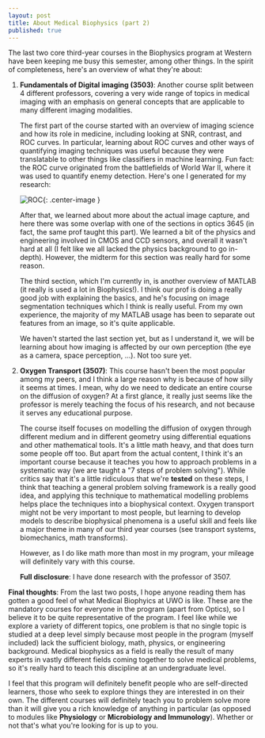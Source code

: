 ```yaml
---
layout: post
title: About Medical Biophysics (part 2)
published: true
---
```


The last two core third-year courses in the Biophysics program at Western have been keeping me busy this semester, among other things. In the spirit of completeness, here's an overview of what they're about:

1. **Fundamentals of Digital imaging (3503)**: Another course split between 4 different professors, covering a very wide range of topics in medical imaging with an emphasis on general concepts that are applicable to many different imaging modalities. 

	The first part of the course started with an overview of imaging science and how its role in medicine, including looking at SNR, contrast, and ROC curves. In particular, learning about ROC curves and other ways of quantifying imaging techniques was useful because they were translatable to other things like classifiers in machine learning. Fun fact: the ROC curve originated from the battlefields of World War II, where it was used to quantify enemy detection. Here's one I generated for my research:


    ![ROC]({{site.url}}/public/ROC.png){: .center-image }
    
    After that, we learned about more about the actual image capture, and here there was some overlap with one of the sections in optics 3645 (in fact, the same prof taught this part). We learned a bit of the physics and engineering involved in CMOS and CCD sensors, and overall it wasn't hard at all (I felt like we all lacked the physics background to go in-depth). However, the midterm for this section was really hard for some reason.
    
    The third section, which I'm currently in, is another overview of MATLAB (it really is used a lot in Biophysics!). I think our prof is doing a really good job with explaining the basics, and he's focusing on image segmentation techniques which I think is really useful. From my own experience, the majority of my MATLAB usage has been to separate out features from an image, so it's quite applicable.

	We haven't started the last section yet, but as I understand it, we will be learning about how imaging is affected by our own perception (the eye as a camera, space perception, ...). Not too sure yet.
    
2. **Oxygen Transport (3507)**: This course hasn't been the most popular among my peers, and I think a large reason why is because of how silly it seems at times. I mean, why do we need to dedicate an entire course on the diffusion of oxygen? At a first glance, it really just seems like the professor is merely teaching the focus of his research, and not because it serves any educational purpose. 

	The course itself focuses on modelling the diffusion of oxygen through different medium and in different geometry using differential equations and other mathematical tools. It's a little math heavy, and that does turn some people off too. But apart from the actual content, I think it's an important course because it teaches you how to approach problems in a systematic way (we are taught a "7 steps of problem solving"). While critics say that it's a little ridiculous that we're **tested** on these steps, I think that teaching a general problem solving framework is a really good idea, and applying this technique to mathematical modelling problems helps place the techniques into a biophysical context. Oxygen transport might not be very important to most people, but learning to develop models to describe biophysical phenomena is a useful skill and feels like a major theme in many of our third year courses (see transport systems, biomechanics, math transforms).
    
    However, as I do like math more than most in my program, your mileage will definitely vary with this course. 
    
    **Full disclosure**: I have done research with the professor of 3507.

**Final thoughts**: From the last two posts, I hope anyone reading them has gotten a good feel of what Medical Biophyics at UWO is like. These are the mandatory courses for everyone in the program (apart from Optics), so I believe it to be quite representative of the program. I feel like while we explore a variety of different topics, one problem is that no single topic is studied at a deep level simply because most people in the program (myself included) lack the sufficient biology, math, physics, or engineering background. Medical biophysics as a field is really the result of many experts in vastly different fields coming together to solve medical problems, so it's really hard to teach this discipline at an undergraduate level. 

I feel that this program will definitely benefit people who are self-directed learners, those who seek to explore things they are interested in on their own. The different courses will definitely teach you to problem solve more than it will give you a rich knowledge of anything in particular (as opposed to modules like **Physiology** or **Microbiology and Immunology**). Whether or not that's what you're looking for is up to you.
